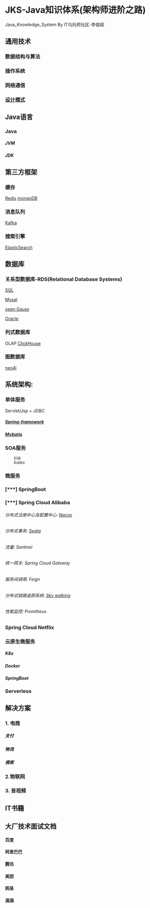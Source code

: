 JKS-Java知识体系(架构师进阶之路)
==========================================
Java_Knowledge_System  By IT乌托邦社区-李俊超

通用技术
-------
### 数据结构与算法
### 操作系统
### 网络通信
### [设计模式](http://c.biancheng.net/view/1317.html)

Java语言
------
### Java
##### JVM
##### JDK

第三方框架
------
### 缓存
[Redis](https://redis.io/)
[mongoDB](https://www.mongodb.com/zh-cn)

### 消息队列
[Kafka](http://kafka.apache.org/)

### 搜索引擎
[ElasticSearch](https://www.elastic.co/cn/elasticsearch/)

数据库
-----
### 关系型数据库-RDS(Relational Database Systems) 
[SQL](https://www.w3cschool.cn/sql/8zragfoj.html)

[Mysql](https://www.mysql.com/)

[open Gauss](https://opengauss.org/zh/)

[Oracle](https://www.oracle.com/index.html)

### 列式数据库
OLAP
[ClickHouse](https://clickhouse.tech/)


### 图数据库
[neo4j](https://neo4j.com/)



系统架构:
-----
### 单体服务
Servlet/Jsp + JDBC

##### [Spring-framework](https://docs.spring.io/spring-framework/docs/current/reference/html/core.html)

##### [Mybatis](https://mybatis.org/mybatis-3/zh/index.html)

### SOA服务
        ESB
        Dubbo

### 微服务
        
### [***] SpringBoot 

### [***] Spring Cloud Alibaba   

###### 分布式注册中心及配置中心: [Nacos](https://nacos.io/zh-cn/)
###### 分布式事务: [Seata](https://seata.io/zh-cn/index.html)
###### 流量: Sentinel
###### 统一网关: Spring Cloud Gateway
###### 服务间调用: Feign
###### 分布式链路追踪系统: [Sky walking](http://skywalking.apache.org/)
###### 性能监控: Promtheus
            

    
    
### Spring Cloud Netflix
          
### 云原生微服务 
##### K8s 
##### Docker 
##### SpringBoot

### Serverless



解决方案
------
### 1. 电商
##### 支付
##### 物流
##### 搜索
    
### 2.物联网

### 3. 音视频


IT书籍
------------



大厂技术面试文档
---------
#### 百度
#### 阿里巴巴
#### 腾讯
#### 美团
#### 网易
#### 滴滴


